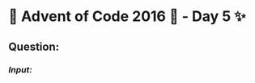 # :christmas_tree: Advent of Code 2016 :christmas_tree: - Day 5 :sparkles:
## Question: 
>
>
>

### *Input:*

>
>
>